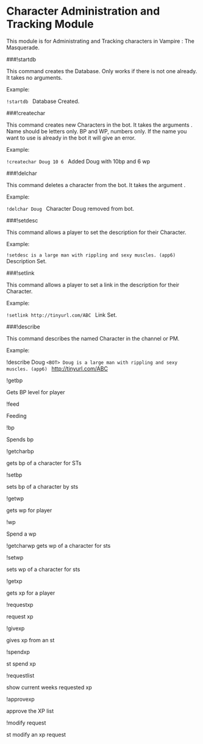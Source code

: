 # Character Administration and Tracking Module 

This module is for Administrating and Tracking characters in Vampire : The Masquerade. 

###!startdb 

This command creates the Database. Only works if there is not one already. It takes no arguments.

Example:

`!startdb
`<BOT> Database Created.


###!createchar 

This command creates new Characters in the bot. It takes the arguments <name> <bp> <wp>. Name should be letters only. BP and WP, numbers only. If the name you want to use is already in the bot it will give an error.

Example:

`!createchar Doug 10 6
`<BOT> Added Doug with 10bp and 6 wp


###!delchar  

This command deletes a character from the bot. It takes the argument <name>. 

Example:

`!delchar Doug
`<Bot> Character Doug removed from bot.


###!setdesc

This command allows a player to set the description for their Character.

Example:

`!setdesc is a large man with rippling and sexy muscles. (app6)
`<BOT> Description Set.


###!setlink

This command allows a player to set a link in the description for their Character.

Example:

`!setlink http://tinyurl.com/ABC
`<BOT> Link Set.


###!describe

This command describes the named Character in the channel or PM.

Example:

!describe Doug
`<BOT> Doug is a large man with rippling and sexy muscles. (app6)
`<BOT> http://tinyurl.com/ABC


!getbp

Gets BP level for player


!feed

Feeding


!bp

Spends bp


!getcharbp

gets bp of a character for STs


!setbp

sets bp of a character by sts



!getwp

gets wp for player


!wp

Spend a wp


!getcharwp
gets wp of a character for sts


!setwp

sets wp of a character for sts


!getxp

gets xp for a player


!requestxp

request xp


!givexp

gives xp from an st

!spendxp

st spend xp

!requestlist

show current weeks requested xp

!approvexp

approve the XP list

!modify request

st modify an xp request
